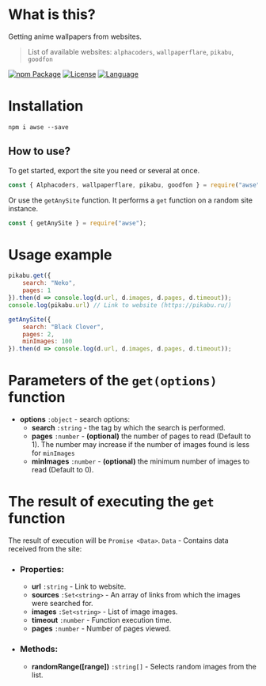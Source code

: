 # What is this?

Getting anime wallpapers from websites.
> List of available websites: `alphacoders`, `wallpaperflare`, `pikabu`, `goodfon`


[![npm Package](https://img.shields.io/badge/npm-v1.4.1-blue?style=for-the-badge&logo=appveyor)](https://www.npmjs.org/package/awse) [![License](https://img.shields.io/badge/license-ISC-green?style=for-the-badge&logo=appveyor)](https://github.com/Inadequado4192/awse/blob/master/LICENSE) [![Language](https://img.shields.io/badge/Language-JS%2FTS-yellowgreen?style=for-the-badge&logo=appveyor)](https://www.npmjs.com/package/awse)

# Installation

`npm i awse --save`

## How to use?

To get started, export the site you need or several at once.
```js
const { Alphacoders, wallpaperflare, pikabu, goodfon } = require("awse");
```
Or use the `getAnySite` function. It performs a `get` function on a random site instance.
```js
const { getAnySite } = require("awse");
```
# Usage example

```js
pikabu.get({
    search: "Neko",
    pages: 1
}).then(d => console.log(d.url, d.images, d.pages, d.timeout));
console.log(pikabu.url) // Link to website (https://pikabu.ru/)
```
```js
getAnySite({
    search: "Black Clover",
    pages: 2,
    minImages: 100
}).then(d => console.log(d.url, d.images, d.pages, d.timeout));
```

# Parameters of the `get(options)` function

* **options** `:object` - search options:
  * **search** `:string` - the tag by which the search is performed.
  * **pages** `:number` - __(optional)__ the number of pages to read (Default to 1). The number may increase if the number of images found is less for `minImages`
  * **minImages** `:number` - __(optional)__ the minimum number of images to read (Default to 0).

# The result of executing the `get` function

The result of execution will be `Promise <Data>`.
`Data` - Contains data received from the site:
* ### Properties:
  * **url** `:string` - Link to website.
  * **sources** `:Set<string>` - An array of links from which the images were searched for.
  * **images** `:Set<string>` - List of image images.
  * **timeout** `:number` - Function execution time.
  * **pages** `:number` - Number of pages viewed.
* ### Methods:
  * **randomRange([range])**  `:string[]` -  Selects random images from the list.